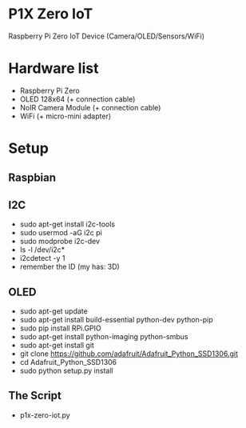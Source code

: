 # P1X Zero IoT
Raspberry Pi Zero IoT Device (Camera/OLED/Sensors/WiFi)

# Hardware list

- Raspberry Pi Zero
- OLED 128x64 (+ connection cable)
- NoIR Camera Module (+ connection cable)
- WiFi (+ micro-mini adapter)


# Setup

## Raspbian

## I2C

- sudo apt-get install i2c-tools
- sudo usermod -aG i2c pi
- sudo modprobe i2c-dev
- ls -l /dev/i2c*
- i2cdetect -y 1
- remember the ID (my has: 3D)

## OLED

- sudo apt-get update
- sudo apt-get install build-essential python-dev python-pip
- sudo pip install RPi.GPIO 
- sudo apt-get install python-imaging python-smbus
- sudo apt-get install git
- git clone https://github.com/adafruit/Adafruit_Python_SSD1306.git
- cd Adafruit_Python_SSD1306
- sudo python setup.py install

## The Script

- p1x-zero-iot.py
